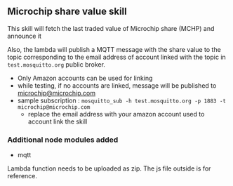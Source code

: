 ## Microchip share value skill

This skill will fetch the last traded value of Microchip share (MCHP) and announce it 

Also, the lambda will publish a MQTT message with the share value to the  topic corresponding to the email address of account linked with the topic in `test.mosquitto.org` public broker.

  - Only Amazon accounts can be used for linking
  - while testing, if no accounts are linked, message will be published to microchip@microchip.com
  - sample subscription : `mosquitto_sub -h test.mosquitto.org -p 1883 -t microchip@microchip.com`
    - replace the email address with your amazon account used to account link the skill

### Additional node modules added
  - mqtt

Lambda function needs to be uploaded as zip. The js file outside is for reference. 
